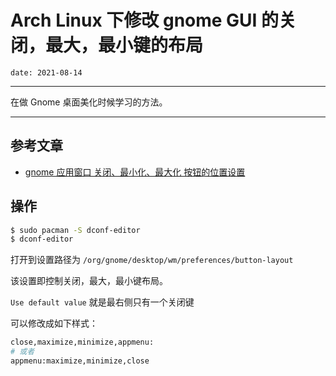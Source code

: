 # Arch Linux 下修改 gnome GUI 的关闭，最大，最小键的布局

`date: 2021-08-14`

---

在做 Gnome 桌面美化时候学习的方法。

<!--more-->

---

## 参考文章

- [gnome 应用窗口 关闭、最小化、最大化 按钮的位置设置](https://blog.csdn.net/lengchu_org/article/details/81022724)

## 操作

``` bash
$ sudo pacman -S dconf-editor
$ dconf-editor
```

打开到设置路径为 `/org/gnome/desktop/wm/preferences/button-layout`

该设置即控制关闭，最大，最小键布局。

`Use default value` 就是最右侧只有一个关闭键

可以修改成如下样式：

``` bash
close,maximize,minimize,appmenu:
# 或者
appmenu:maximize,minimize,close
```
